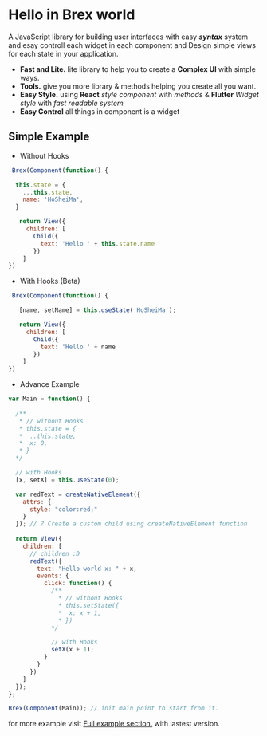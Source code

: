 # Hello in Brex world

A JavaScript library for building user interfaces with easy ***syntax*** system and esay controll each widget in each component and Design simple views for each state in your application.

- **Fast and Lite.** lite library to help you to create a **Complex UI** with simple ways.
- **Tools.** give you more library & methods helping you create all you want.
- **Easy Style.** using **React** *style component* with *methods* & **Flutter** *Widget style* with *fast readable system*
- **Easy Control** all things in component is a widget

## Simple Example

- Without Hooks

```javascript
 Brex(Component(function() {

  this.state = {
    ...this.state,
    name: 'HoSheiMa',
  }

   return View({
     children: [
       Child({
         text: 'Hello ' + this.state.name
       })
    ]
})
```

- With Hooks (Beta)

```javascript
 Brex(Component(function() {

   [name, setName] = this.useState('HoSheiMa'); 

   return View({
     children: [
       Child({
         text: 'Hello ' + name
       })
    ]
})
```

- Advance Example

```javascript
var Main = function() {
  
  /**
   * // without Hooks
   * this.state = {
   *  ..this.state,
   *  x: 0,
   * }
  */

  // with Hooks
  [x, setX] = this.useState(0);

  var redText = createNativeElement({
    attrs: {
      style: "color:red;"
    }
  }); // ? Create a custom child using createNativeElement function
  
  return View({
    children: [
      // children :D
      redText({
        text: "Hello world x: " + x,
        events: {
          click: function() {
            /**
              * // without Hooks
              * this.setState({
              *  x: x + 1,
              * })
            */

            // with Hooks
            setX(x + 1); 
          }
        }
      })
    ]
  });
};

Brex(Component(Main)); // init main point to start from it.
```

for more example visit [Full example section.](/examples/@component) with lastest version.